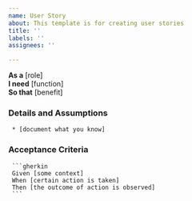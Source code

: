```yaml
---
name: User Story
about: This template is for creating user stories
title: ''
labels: ''
assignees: ''

---
```


**As a** [role]  
     **I need** [function]  
     **So that** [benefit]  
       
### Details and Assumptions
     * [document what you know]
       
### Acceptance Criteria  
       
     ```gherkin
     Given [some context]
     When [certain action is taken]
     Then [the outcome of action is observed]
     ```
